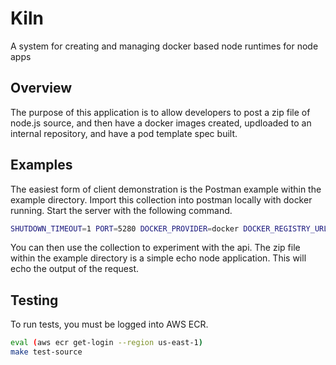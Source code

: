 # Kiln

A system for creating and managing docker based node runtimes for node apps

## Overview

The purpose of this application is to allow developers to post a zip file of node.js source, and then have a docker images created, updloaded to an internal repository, and have a pod template spec built.


## Examples

The easiest form of client demonstration is the Postman example within the example directory.  Import this collection into postman locally with docker running.  Start the server with the following command.

```bash
SHUTDOWN_TIMEOUT=1 PORT=5280 DOCKER_PROVIDER=docker DOCKER_REGISTRY_URL=localhost:5000 POD_PROVIDER=local LOCAL_DIR=/tmp/storagedir go run main.go
```

You can then use the collection to experiment with the api.  The zip file within the example directory is a simple echo node application. This will echo the output of the request.

## Testing

To run tests, you must be logged into AWS ECR.

```bash
eval (aws ecr get-login --region us-east-1)
make test-source
```